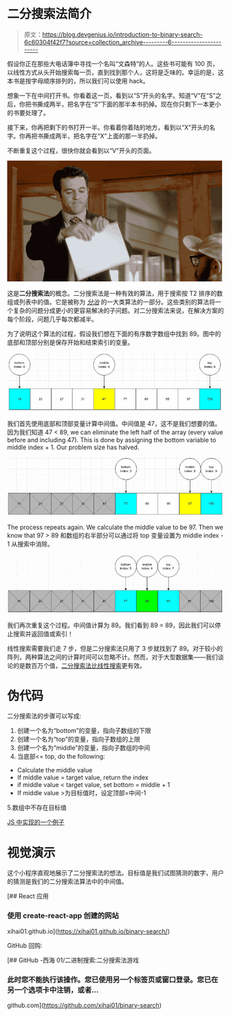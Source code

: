 # 二分搜索法简介

> 原文：<https://blog.devgenius.io/introduction-to-binary-search-6c60304f42f7?source=collection_archive---------6----------------------->

假设你正在那些大电话簿中寻找一个名叫“文森特”的人。这些书可能有 100 页，以线性方式从头开始搜索每一页，直到找到那个人，这将是乏味的。幸运的是，这本书是按字母顺序排列的，所以我们可以使用 hack。

想象一下在中间打开书。你看着这一页，看到以“S”开头的名字。知道“V”在“S”之后，你把书撕成两半，把名字在“S”下面的那半本书扔掉。现在你只剩下一本更小的书要处理了。

接下来，你再把剩下的书打开一半。你看着你着陆的地方，看到以“X”开头的名字。你再把书撕成两半，把名字在“X”上面的那一半扔掉。

不断重复这个过程，很快你就会看到以“V”开头的页面。

![](img/2760665645c1765fdee6f8e383486c8b.png)

这是**二分搜索法**的概念。二分搜索法是一种有效的算法，用于搜索按 T2 排序的数组或列表中的值。它是被称为 [*分治*](https://en.wikipedia.org/wiki/Divide-and-conquer_algorithm) 的一大类算法的一部分。这些类别的算法将一个复杂的问题分成更小的更容易解决的子问题。对二分搜索法来说，在解决方案的每个阶段，问题几乎每次都减半。

为了说明这个算法的过程，假设我们想在下面的有序数字数组中找到 89。图中的底部和顶部分别是保存开始和结束索引的变量。

![](img/767c6a2827bad0348c5ad222e34ea24d.png)

我们首先使用底部和顶部变量计算中间值。中间值是 47，这不是我们想要的值。因为我们知道 47 < 89, we can eliminate the left half of the array (every value before and including 47). This is done by assigning the bottom variable to middle index + 1\. Our problem size has halved.

![](img/9f96d743eae43924278fca318e9fc1f5.png)

The process repeats again. We calculate the middle value to be 97\. Then we know that 97 > 89 和数组的右半部分可以通过将 top 变量设置为 middle index - 1 从搜索中消除。

![](img/16dbbc11e572544b1c91cac9477c7ac5.png)

我们再次重复这个过程。中间值计算为 89。我们看到 89 = 89，因此我们可以停止搜索并返回值或索引！

线性搜索需要我们走 7 步，但是二分搜索法只用了 3 步就找到了 89。对于较小的阵列，两种算法之间的计算时间可以忽略不计。然而，对于大型数据集——我们谈论的是数百万个值，[二分搜索法比线性搜索](https://www.khanacademy.org/computing/computer-science/algorithms/binary-search/a/running-time-of-binary-search)更有效。

# 伪代码

二分搜索法的步骤可以写成:

1.  创建一个名为“bottom”的变量，指向子数组的下限
2.  创建一个名为“top”的变量，指向子数组的上限
3.  创建一个名为“middle”的变量，指向子数组的中间
4.  当底部<= top, do the following:

*   Calculate the middle value
*   If middle value = target value, return the index
*   if middle value < target value, set bottom = middle + 1
*   If middle value >为目标值时，设定顶部=中间-1

5.数组中不存在目标值

[JS 中实现的一个例子](https://gist.github.com/xihai01/045cd00527f0ef7feebceca537d53f28)

# 视觉演示

这个小程序直观地展示了二分搜索法的想法。目标值是我们试图猜测的数字，用户的猜测是我们的二分搜索法算法中的中间值。

 [## React 应用

### 使用 create-react-app 创建的网站

xihai01.github.io](https://xihai01.github.io/binary-search/) 

GitHub 回购:

[](https://github.com/xihai01/binary-search) [## GitHub -西海 01/二进制搜索:二分搜索法游戏

### 此时您不能执行该操作。您已使用另一个标签页或窗口登录。您已在另一个选项卡中注销，或者…

github.com](https://github.com/xihai01/binary-search)